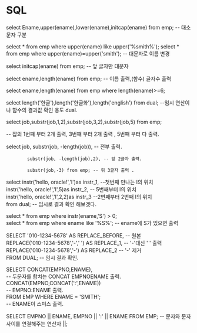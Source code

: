 # SQL

select Ename,upper(ename),lower(ename),initcap(ename) from emp; -- 대소문자 구분

select * from emp where upper(ename) like upper('%smith%'); 
select * from emp where upper(ename)=upper('smith'); -- 대문자로 이름 변경

select initcap(ename) from emp; -- 앞 글자만 대문자

select ename,length(ename) from emp; -- 이름 출력,(함수) 글자수 출력

select ename,length(ename) from emp where length(ename)>=6;

select length('한글'),length('한글화'),length('english') from dual;
--임시 연산이나 함수의 결과값 확인 용도 dual.

select job,substr(job,1,2),substr(job,3,2),substr(job,5) from emp;

-- 잡의 1번째 부터 2개 출력, 3번째 부터 2개 출력 , 5번째 부터 다 출력.

select job, substr(job, -length(job)), -- 전부 출력.

            substr(job, -length(job),2), -- 앞 2글자 출력.
            
            substr(job,-3) from emp; -- 뒤 3글자 출력 .        

select instr('hello, oracle!','l')as instr_1, --첫번째 만나는 l의 위치   
instr('hello, oracle!','l',5)as instr_2, -- 5번째부터 l의 위치   
instr('hello, oracle!','l',2,2)as instr_3 --2번째부터 2번째 l의 위치    
from dual; -- 임시로 결과 확인 해보겟다.    

select * from emp where instr(ename,'S') > 0;  
select * from emp where ename like '%S%'; -- ename에 S가 있으면 출력   

SELECT '010-1234-5678' AS REPLACE_BEFORE, -- 원본  
REPLACE('010-1234-5678','-',' ') AS REPLACE_1, -- '-'대신 ' ' 출력   
REPLACE('010-1234-5678','-') AS REPLACE_2 -- '-' 제거  
FROM DUAL; -- 임시 결과 확인.

SELECT CONCAT(EMPNO,ENAME),                                                       
-- 두문자를 합치는 CONCAT EMPNOENAME 출력.                            
CONCAT(EMPNO,CONCAT(':',ENAME))    
-- EMPNO:ENAME 출력.                                   
FROM EMP WHERE ENAME = 'SMITH';    
-- ENAME이 스미스 출력.

SELECT EMPNO || ENAME, EMPNO || ':' || ENAME FROM EMP;
-- 문자와 문자 사이를 연결해주는 연산자 ||;
